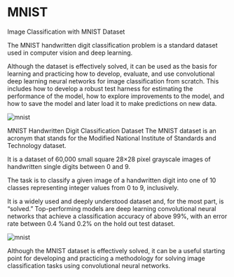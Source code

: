 # MNIST
Image Classification with MNIST Dataset

The MNIST handwritten digit classification problem is a standard dataset used in computer vision and deep learning.

Although the dataset is effectively solved, it can be used as the basis for learning and practicing how to develop, evaluate, and use convolutional deep learning neural networks for image classification from scratch. This includes how to develop a robust test harness for estimating the performance of the model, how to explore improvements to the model, and how to save the model and later load it to make predictions on new data.

![mnist](https://user-images.githubusercontent.com/68801296/88917938-4008f180-d286-11ea-8667-50027700e3ea.png)



MNIST Handwritten Digit Classification Dataset
The MNIST dataset is an acronym that stands for the Modified National Institute of Standards and Technology dataset.

It is a dataset of 60,000 small square 28×28 pixel grayscale images of handwritten single digits between 0 and 9.

The task is to classify a given image of a handwritten digit into one of 10 classes representing integer values from 0 to 9, inclusively.

It is a widely used and deeply understood dataset and, for the most part, is “solved.” Top-performing models are deep learning convolutional neural networks that achieve a classification accuracy of above 99%, with an error rate between 0.4 %and 0.2% on the hold out test dataset.

![mnist](https://user-images.githubusercontent.com/68801296/88918284-d50bea80-d286-11ea-9485-81a0200df6fe.png)


Although the MNIST dataset is effectively solved, it can be a useful starting point for developing and practicing a methodology for solving image classification tasks using convolutional neural networks.
